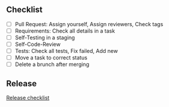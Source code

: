 ## Checklist

- [ ] Pull Request: Assign yourself, Assign reviewers, Check tags
- [ ] Requirements: Check all details in a task
- [ ] Self-Testing in a staging
- [ ] Self-Code-Review
- [ ] Tests: Check all tests, Fix failed, Add new
- [ ] Move a task to correct status
- [ ] Delete a brunch after merging

## Release

[Release checklist](https://github.com/madfish-solutions/quipuswap-webapp-2/blob/develop/docs/release_checklist.md)
